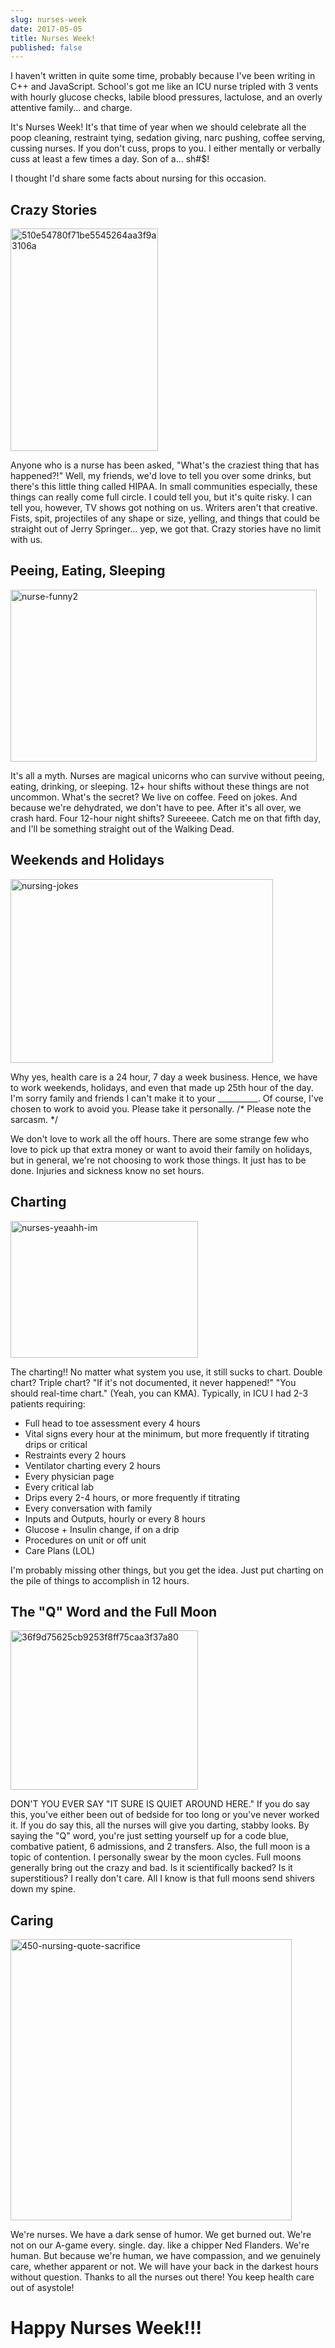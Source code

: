 ```yaml
---
slug: nurses-week
date: 2017-05-05
title: Nurses Week!
published: false
---
```

I haven't written in quite some time, probably because I've been writing in C++ and JavaScript. School's got me like an ICU nurse tripled with 3 vents with hourly glucose checks, labile blood pressures, lactulose, and an overly attentive family... and charge.

It's Nurses Week! It's that time of year when we should celebrate all the poop cleaning, restraint tying, sedation giving, narc pushing, coffee serving, cussing nurses. If you don't cuss, props to you. I either mentally or verbally cuss at least a few times a day. Son of a... sh#$!

I thought I'd share some facts about nursing for this occasion.
<h2>Crazy Stories</h2>
<img class=" size-full wp-image-1352 aligncenter" src="https://aladywithalamp.files.wordpress.com/2017/05/510e54780f71be5545264aa3f9a3106a.jpg" alt="510e54780f71be5545264aa3f9a3106a" width="236" height="356" />

Anyone who is a nurse has been asked, "What's the craziest thing that has happened?!" Well, my friends, we'd love to tell you over some drinks, but there's this little thing called HIPAA. In small communities especially, these things can really come full circle. I could tell you, but it's quite risky. I can tell you, however, TV shows got nothing on us. Writers aren't that creative. Fists, spit, projectiles of any shape or size, yelling, and things that could be straight out of Jerry Springer... yep, we got that. Crazy stories have no limit with us.
<h2>Peeing, Eating, Sleeping</h2>
<img class=" size-full wp-image-1354 aligncenter" src="https://aladywithalamp.files.wordpress.com/2017/05/nurse-funny2.jpg" alt="nurse-funny2" width="490" height="275" />

It's all a myth. Nurses are magical unicorns who can survive without peeing, eating, drinking, or sleeping. 12+ hour shifts without these things are not uncommon. What's the secret? We live on coffee. Feed on jokes. And because we're dehydrated, we don't have to pee. After it's all over, we crash hard. Four 12-hour night shifts? Sureeeee. Catch me on that fifth day, and I'll be something straight out of the Walking Dead.
<h2>Weekends and Holidays</h2>
<img class=" size-full wp-image-1357 aligncenter" src="https://aladywithalamp.files.wordpress.com/2017/05/nursing-jokes.jpg" alt="nursing-jokes" width="420" height="294" />

Why yes, health care is a 24 hour, 7 day a week business. Hence, we have to work weekends, holidays, and even that made up 25th hour of the day. I'm sorry family and friends I can't make it to your __________. Of course, I've chosen to work to avoid you. Please take it personally. /* Please note the sarcasm. */

We don't love to work all the off hours. There are some strange few who love to pick up that extra money or want to avoid their family on holidays, but in general, we're not choosing to work those things. It just has to be done. Injuries and sickness know no set hours.
<h2>Charting</h2>
<img class="aligncenter size-medium wp-image-1348" src="https://aladywithalamp.files.wordpress.com/2017/05/nurses-yeaahh-im.jpg?w=300" alt="nurses-yeaahh-im" width="300" height="219" />

The charting!! No matter what system you use, it still sucks to chart. Double chart? Triple chart? "If it's not documented, it never happened!" "You should real-time chart." (Yeah, you can KMA). Typically, in ICU I had 2-3 patients requiring:
<ul>
	<li>Full head to toe assessment every 4 hours</li>
	<li>Vital signs every hour at the minimum, but more frequently if titrating drips or critical</li>
	<li>Restraints every 2 hours</li>
	<li>Ventilator charting every 2 hours</li>
	<li>Every physician page</li>
	<li>Every critical lab</li>
	<li>Drips every 2-4 hours, or more frequently if titrating</li>
	<li>Every conversation with family</li>
	<li>Inputs and Outputs, hourly or every 8 hours</li>
	<li>Glucose + Insulin change, if on a drip</li>
	<li>Procedures on unit or off unit</li>
	<li>Care Plans (LOL)</li>
</ul>
I'm probably missing other things, but you get the idea. Just put charting on the pile of things to accomplish in 12 hours.
<h2>The "Q" Word and the Full Moon</h2>
<img class="aligncenter size-medium wp-image-1360" src="https://aladywithalamp.files.wordpress.com/2017/05/36f9d75625cb9253f8ff75caa3f37a80.jpg?w=300" alt="36f9d75625cb9253f8ff75caa3f37a80" width="300" height="255" />

DON'T YOU EVER SAY "IT SURE IS QUIET AROUND HERE." If you do say this, you've either been out of bedside for too long or you've never worked it. If you do say this, all the nurses will give you darting, stabby looks. By saying the "Q" word, you're just setting yourself up for a code blue, combative patient, 6 admissions, and 2 transfers. Also, the full moon is a topic of contention. I personally swear by the moon cycles. Full moons generally bring out the crazy and bad. Is it scientifically backed? Is it superstitious? I really don't care. All I know is that full moons send shivers down my spine.
<h2>Caring</h2>
<img class=" size-full wp-image-1362 aligncenter" src="https://aladywithalamp.files.wordpress.com/2017/05/450-nursing-quote-sacrifice.jpg" alt="450-nursing-quote-sacrifice" width="450" height="450" />

We're nurses. We have a dark sense of humor. We get burned out. We're not on our A-game every. single. day. like a chipper Ned Flanders. We're human. But because we're human, we have compassion, and we genuinely care, whether apparent or not. We will have your back in the darkest hours without question. Thanks to all the nurses out there! You keep health care out of asystole!
<h1>Happy Nurses Week!!!</h1>